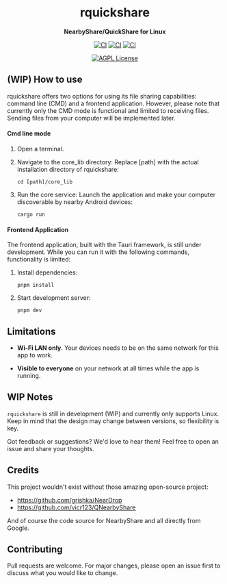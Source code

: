 <div align="center">
  <h1>rquickshare</h1>
  <p>
    <strong>NearbyShare/QuickShare for Linux</strong>
  </p>
  <p>

[![CI](https://github.com/Martichou/rquickshare/actions/workflows/build_ubuntu.yml/badge.svg)](https://github.com/Martichou/rquickshare/actions)
[![CI](https://github.com/Martichou/rquickshare/actions/workflows/lint.yml/badge.svg)](https://github.com/Martichou/rquickshare/actions)
[![CI](https://github.com/Martichou/rquickshare/actions/workflows/clippy.yml/badge.svg)](https://github.com/Martichou/rquickshare/actions)

[![AGPL License](https://img.shields.io/badge/license-AGPL-blue.svg)](LICENSE)

  </p>
</div>

(WIP) How to use
--------------------------

rquickshare offers two options for using its file sharing capabilities: command line (CMD) and a frontend application. However, please note that currently only the CMD mode is functional and limited to receiving files. Sending files from your computer will be implemented later.

#### Cmd line mode

1. Open a terminal.

2. Navigate to the core_lib directory: Replace [path] with the actual installation directory of rquickshare:

	```
	cd [path]/core_lib
	```

3. Run the core service: Launch the application and make your computer discoverable by nearby Android devices:

	```
	cargo run
	```

#### Frontend Application
The frontend application, built with the Tauri framework, is still under development. While you can run it with the following commands, functionality is limited:

1. Install dependencies:

	```
	pnpm install
	```

2. Start development server:

	```
	pnpm dev
	```

Limitations
--------------------------

- **Wi-Fi LAN only**. Your devices needs to be on the same network for this app to work.

- **Visible to everyone** on your network at all times while the app is running.

WIP Notes
--------------------------

`rquickshare` is still in development (WIP) and currently only supports Linux. Keep in mind that the design may change between versions, so flexibility is key.

Got feedback or suggestions? We'd love to hear them! Feel free to open an issue and share your thoughts.


Credits
--------------------------

This project wouldn't exist without those amazing open-source project:

- https://github.com/grishka/NearDrop
- https://github.com/vicr123/QNearbyShare

And of course the code source for NearbyShare and all directly from Google.


Contributing
--------------------------

Pull requests are welcome. For major changes, please open an issue first to discuss what you would like to change.
